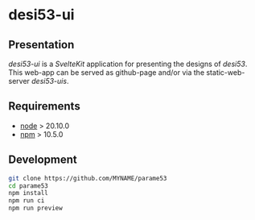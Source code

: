 desi53-ui
=========


Presentation
------------

*desi53-ui* is a *SvelteKit* application for presenting the designs of *desi53*.
This web-app can be served as github-page and/or via the static-web-server *desi53-uis*.


Requirements
------------

- [node](https://nodejs.org) > 20.10.0
- [npm](https://docs.npmjs.com/cli) > 10.5.0


Development
-----------

```bash
git clone https://github.com/MYNAME/parame53
cd parame53
npm install
npm run ci
npm run preview
```


